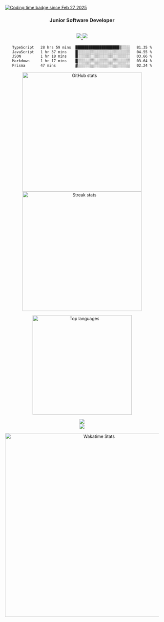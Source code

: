 <!-- Wakatime Badge -->
<p align="left">
  <a href="https://wakatime.com/@3311999a-8544-4d5e-a9fb-3290da8de41f">
    <img src="https://wakatime.com/badge/user/3311999a-8544-4d5e-a9fb-3290da8de41f.svg" alt="Coding time badge since Feb 27 2025" />
  </a>
</p>

<!-- Title -->
<h3 align="center">Junior Software Developer</h3>
<h2 align="center"> <a href="https://linkedin.com/in/khairilrahman" target="_blank"> <img src="https://img.shields.io/badge/LinkedIn-blue?style=for-the-badge&logo=linkedin&logoColor=white" /> </a> <a href="https://www.instagram.com/kiril.hrp/" target="_blank"> <img src="https://img.shields.io/badge/Instagram-deeppink?style=for-the-badge&logo=&logoColor=white" /> </a> </h2>






<!-- WakaTime Stats -->
<div align="center">
<!--START_SECTION:waka-->

```txt
TypeScript   28 hrs 59 mins  ████████████████████▒░░░░   81.35 %
JavaScript   1 hr 37 mins    █░░░░░░░░░░░░░░░░░░░░░░░░   04.55 %
JSON         1 hr 18 mins    █░░░░░░░░░░░░░░░░░░░░░░░░   03.66 %
Markdown     1 hr 17 mins    █░░░░░░░░░░░░░░░░░░░░░░░░   03.64 %
Prisma       47 mins         ▓░░░░░░░░░░░░░░░░░░░░░░░░   02.24 %
```

<!--END_SECTION:waka--> 
</div>


<!-- GitHub Stats -->
<p align="center">
  <img width="390" src="https://github-readme-stats.vercel.app/api?username=kyyril&show_icons=true&hide_border=true&theme=tokyonight&border_radius=10" alt="GitHub stats"/>
  <img width="390" src="https://github-readme-streak-stats.herokuapp.com/?user=kyyril&show_icons=true&hide_border=true&theme=tokyonight&border_radius=10" alt="Streak stats"/>
</p>

<!-- Most Used Languages -->
<p align="center">
  <img width="325" src="https://github-readme-stats.vercel.app/api/top-langs/?username=kyyril&layout=compact&theme=tokyonight&hide_border=true" alt="Top languages" />
</p>

<!-- Languages & Tools -->
<p align="center">
  <img src="https://skillicons.dev/icons?i=typescript,javascript,go,react,nextjs,express,tailwind,nodejs,graphql,vite" /><br/>
  <img src="https://skillicons.dev/icons?i=prisma,postgresql,mysql,firebase,supabase,docker,postman,vscode,figma,vercel" />
</p>


<p align="center">
  <img src="https://wakatime.com/share/@kyyril/9eb071bf-655b-4fb3-a970-6fc2f7c3b2ec.svg" alt="Wakatime Stats" width="600" />
</p>

<br/>
<br/>
